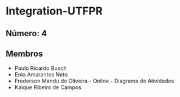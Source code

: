 # Integration-UTFPR

## Número: 4

## Membros
- Paulo Ricardo Busch
- Enio Amarantes Neto
- Frederson Mandu de Oliveira - Online - Diagrama de Atividades
- Kaique Ribeiro de Campos
